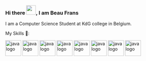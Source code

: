 ### Hi there <img src="https://raw.githubusercontent.com/MartinHeinz/MartinHeinz/master/wave.gif" width="30px">, I am Beau Frans

I am a Computer Science Student at KdG college in Belgium.

My Skills 💬:

 <img src="https://cdn.worldvectorlogo.com/logos/java-4.svg" alt="java logo" width="50" height="50"> 
 <img src="https://cdn.worldvectorlogo.com/logos/logo-javascript.svg" alt="java logo" width="50" height="50">
 <img src="https://cdn.worldvectorlogo.com/logos/react-2.svg" alt="java logo" width="50" height="50"> 
 <img src="https://cdn.worldvectorlogo.com/logos/mysql-logo.svg" alt="java logo" width="50" height="50"> 
 <img src="https://cdn.worldvectorlogo.com/logos/tailwind-css-1.svg" alt="java logo" width="50" height="50"> 
 <img src="https://cdn.worldvectorlogo.com/logos/python-4.svg" alt="java logo" width="50" height="50"> 
 <img src="https://cdn.worldvectorlogo.com/logos/html5-2.svg" alt="java logo" width="50" height="50"> 
 <img src="https://cdn.worldvectorlogo.com/logos/css-4.svg" alt="java logo" width="50" height="50">

<!--
**BeauFrans/BeauFrans** is a ✨ _special_ ✨ repository because its `README.md` (this file) appears on your GitHub profile.

Here are some ideas to get you started:

- 🔭 I’m currently working on ...
- 🌱 I’m currently learning ...
- 👯 I’m looking to collaborate on ...
- 🤔 I’m looking for help with ...
- 💬 Ask me about ...
- 📫 How to reach me: ...
- 😄 Pronouns: ...
- ⚡ Fun fact: ...
-->
